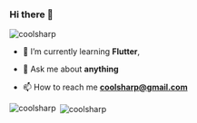 ### Hi there 👋

<p align="left"> <img src="https://komarev.com/ghpvc/?username=coolsharp" alt="coolsharp" /> </p>

- 🌱  I’m currently learning **Flutter**,

- 💬  Ask me about **anything**

- 📫  How to reach me **coolsharp@gmail.com**


<p><img align="left" src="https://github-readme-stats.vercel.app/api/top-langs/?username=coolsharp&layout=compact&hide=html" alt="coolsharp" /></p>

<p>&nbsp;<img align="center" src="https://github-readme-stats.vercel.app/api?username=coolsharp&show_icons=true" alt="coolsharp" /></p>
